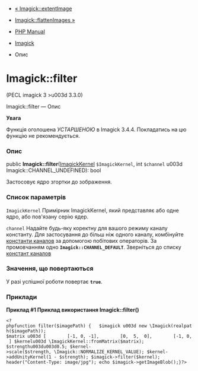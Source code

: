 - [« Imagick::extentImage](imagick.extentimage.md)
- [Imagick::flattenImages »](imagick.flattenimages.md)

- [PHP Manual](index.md)
- [Imagick](class.imagick.md)
- Опис

# Imagick::filter

(PECL imagick 3 \>u003d 3.3.0)

Imagick::filter — Опис

**Увага**

Функція оголошена *УСТАРШЕНОЮ* в Imagick 3.4.4. Покладатись на цю
функцію не рекомендується.

### Опис

public **Imagick::filter**([ImagickKernel](class.imagickkernel.md)
`$ImagickKernel`, int `$channel` u003d Imagick::CHANNEL_UNDEFINED): bool

Застосовує ядро згортки до зображення.

### Список параметрів

`ImagickKernel`
Примірник ImagickKernel, який представляє або одне ядро, або пов'язану
серію ядер.

`channel`
Надайте будь-яку коректну для вашого режиму каналу константу. Для
застосування до більш ніж одного каналу, комбінуйте [константи
каналов](imagick.constants.md#imagick.constants.channel) за допомогою
побітових операторів. За промовчанням одно **`Imagick::CHANNEL_DEFAULT`**.
Зверніться до списку [констант
каналов](imagick.constants.md#imagick.constants.channel)

### Значення, що повертаються

У разі успішної роботи повертає **`true`**.

### Приклади

**Приклад #1 Приклад використання **Imagick::filter()****

` <?phpfunction filter($imagePath) {   $imagick u003d new \Imagick(realpath($imagePath)); $matrix u003d [        [-1, 0, -1],        [0,  5,  0],        [-1, 0, ] $kernelu003d \ImagickKernel::fromMatrix($matrix); $strengthu003du003d0.5; $kernel->scale($strength, \Imagick::NORMALIZE_KERNEL_VALUE); $kernel->addUnityKernel(1 - $strength); $imagick->filter($kernel); header("Content-Type: image/jpg"); echo $imagick->getImageBlob();}?> `
